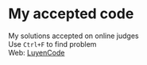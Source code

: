 # My accepted code

My solutions accepted on online judges  
Use `Ctrl+F` to find problem  
Web: [LuyenCode](https://oj.luyencode.net/)
